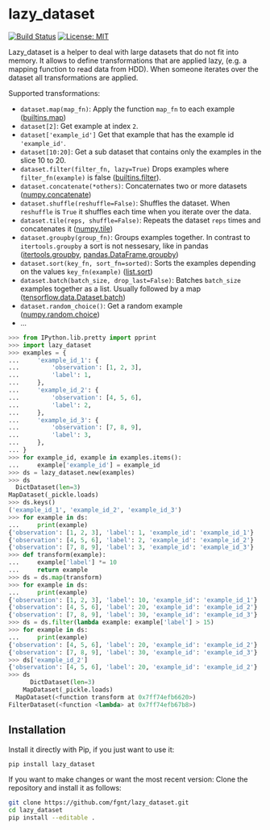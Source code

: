 # lazy_dataset

[![Build Status](https://travis-ci.org/fgnt/lazy_dataset.svg?branch=master)](https://travis-ci.org/fgnt/lazy_dataset)
[![License: MIT](https://img.shields.io/badge/License-MIT-blue.svg)](https://github.com/fgnt/lazy_dataset/blob/master/LICENSE)

Lazy_dataset is a helper to deal with large datasets that do not fit into memory.
It allows to define transformations that are applied lazy,
(e.g. a mapping function to read data from HDD). When someone iterates over the dataset all
transformations are applied.

Supported transformations:
 - `dataset.map(map_fn)`: Apply the function `map_fn` to each example ([builtins.map](https://docs.python.org/3/library/functions.html#map))
 - `dataset[2]`: Get example at index `2`.
 - `dataset['example_id']` Get that example that has the example id `'example_id'`.
 - `dataset[10:20]`: Get a sub dataset that contains only the examples in the slice 10 to 20.
 - `dataset.filter(filter_fn, lazy=True)` Drops examples where `filter_fn(example)` is false ([builtins.filter](https://docs.python.org/3/library/functions.html#filter)).
 - `dataset.concatenate(*others)`: Concaternates two or more datasets ([numpy.concatenate](https://docs.scipy.org/doc/numpy-1.14.0/reference/generated/numpy.concatenate.html))
 - `dataset.shuffle(reshuffle=False)`: Shuffles the dataset. When `reshuffle` is `True` it shuffles each time when you iterate over the data.
 - `dataset.tile(reps, shuffle=False)`: Repeats the dataset `reps` times and concatenates it ([numpy.tile](https://docs.scipy.org/doc/numpy/reference/generated/numpy.tile.html))
 - `dataset.groupby(group_fn)`: Groups examples together. In contrast to `itertools.groupby` a sort is not nessesary, like in pandas ([itertools.groupby](https://docs.python.org/3/library/itertools.html#itertools.groupby), [pandas.DataFrame.groupby](https://pandas.pydata.org/pandas-docs/stable/reference/api/pandas.DataFrame.groupby.html))
 - `dataset.sort(key_fn, sort_fn=sorted)`: Sorts the examples depending on the values `key_fn(example)` ([list.sort](https://docs.python.org/3/library/stdtypes.html#list.sort))
 - `dataset.batch(batch_size, drop_last=False)`: Batches `batch_size` examples together as a list. Usually followed by a map ([tensorflow.data.Dataset.batch](https://www.tensorflow.org/api_docs/python/tf/data/Dataset#batch))
 - `dataset.random_choice()`: Get a random example ([numpy.random.choice](https://docs.scipy.org/doc/numpy/reference/generated/numpy.random.choice.html))
 - ...


```python
>>> from IPython.lib.pretty import pprint
>>> import lazy_dataset
>>> examples = {
...     'example_id_1': {
...         'observation': [1, 2, 3],
...         'label': 1,
...     },
...     'example_id_2': {
...         'observation': [4, 5, 6],
...         'label': 2,
...     },
...     'example_id_3': {
...         'observation': [7, 8, 9],
...         'label': 3,
...     },
... }
>>> for example_id, example in examples.items():
...     example['example_id'] = example_id
>>> ds = lazy_dataset.new(examples)
>>> ds
  DictDataset(len=3)
MapDataset(_pickle.loads)
>>> ds.keys()
('example_id_1', 'example_id_2', 'example_id_3')
>>> for example in ds:
...     print(example)
{'observation': [1, 2, 3], 'label': 1, 'example_id': 'example_id_1'}
{'observation': [4, 5, 6], 'label': 2, 'example_id': 'example_id_2'}
{'observation': [7, 8, 9], 'label': 3, 'example_id': 'example_id_3'}
>>> def transform(example):
...     example['label'] *= 10
...     return example
>>> ds = ds.map(transform)
>>> for example in ds:
...     print(example)
{'observation': [1, 2, 3], 'label': 10, 'example_id': 'example_id_1'}
{'observation': [4, 5, 6], 'label': 20, 'example_id': 'example_id_2'}
{'observation': [7, 8, 9], 'label': 30, 'example_id': 'example_id_3'}
>>> ds = ds.filter(lambda example: example['label'] > 15)
>>> for example in ds:
...     print(example)
{'observation': [4, 5, 6], 'label': 20, 'example_id': 'example_id_2'}
{'observation': [7, 8, 9], 'label': 30, 'example_id': 'example_id_3'}
>>> ds['example_id_2']
{'observation': [4, 5, 6], 'label': 20, 'example_id': 'example_id_2'}
>>> ds
      DictDataset(len=3)
    MapDataset(_pickle.loads)
  MapDataset(<function transform at 0x7ff74efb6620>)
FilterDataset(<function <lambda> at 0x7ff74efb67b8>)
```


## Installation

Install it directly with Pip, if you just want to use it:

```bash
pip install lazy_dataset
```

If you want to make changes or want the most recent version: Clone the repository and install it as follows:

```bash
git clone https://github.com/fgnt/lazy_dataset.git
cd lazy_dataset
pip install --editable .
```
